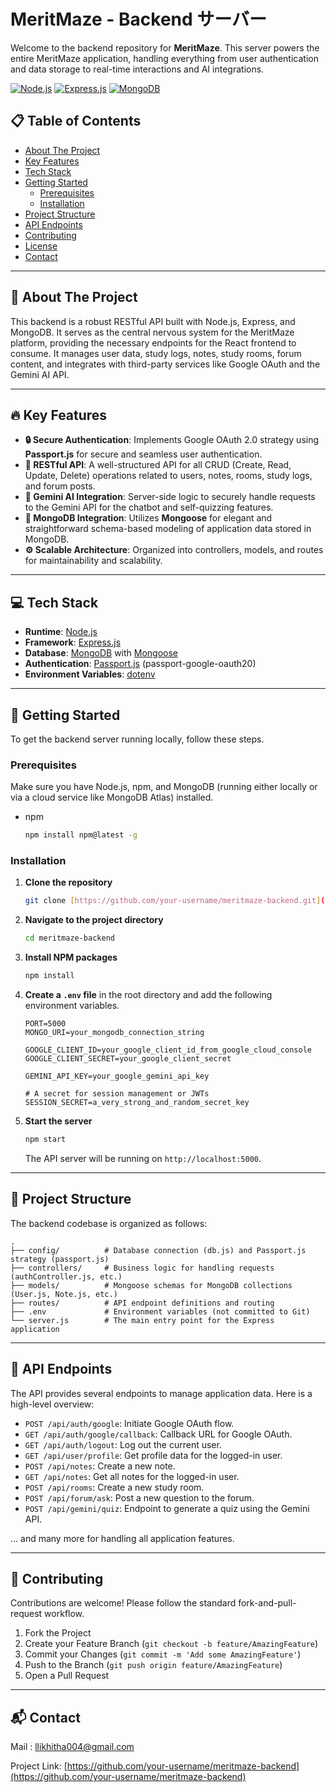 # MeritMaze - Backend サーバー

Welcome to the backend repository for **MeritMaze**. This server powers the entire MeritMaze application, handling everything from user authentication and data storage to real-time interactions and AI integrations.

[![Node.js](https://img.shields.io/badge/Node.js-339933?style=for-the-badge&logo=nodedotjs&logoColor=white)](https://nodejs.org/)
[![Express.js](https://img.shields.io/badge/Express.js-000000?style=for-the-badge&logo=express&logoColor=white)](https://expressjs.com/)
[![MongoDB](https://img.shields.io/badge/MongoDB-47A248?style=for-the-badge&logo=mongodb&logoColor=white)](https://www.mongodb.com/)



## 📋 Table of Contents

* [About The Project](#about-the-project)
* [Key Features](#key-features)
* [Tech Stack](#tech-stack)
* [Getting Started](#getting-started)
    * [Prerequisites](#prerequisites)
    * [Installation](#installation)
* [Project Structure](#project-structure)
* [API Endpoints](#api-endpoints)
* [Contributing](#contributing)
* [License](#license)
* [Contact](#contact)

---

## 🌟 About The Project

This backend is a robust RESTful API built with Node.js, Express, and MongoDB. It serves as the central nervous system for the MeritMaze platform, providing the necessary endpoints for the React frontend to consume. It manages user data, study logs, notes, study rooms, forum content, and integrates with third-party services like Google OAuth and the Gemini AI API.

---

## 🔥 Key Features

* **🔒 Secure Authentication**: Implements Google OAuth 2.0 strategy using **Passport.js** for secure and seamless user authentication.
* **📝 RESTful API**: A well-structured API for all CRUD (Create, Read, Update, Delete) operations related to users, notes, rooms, study logs, and forum posts.
* **🤖 Gemini AI Integration**: Server-side logic to securely handle requests to the Gemini API for the chatbot and self-quizzing features.
* **💾 MongoDB Integration**: Utilizes **Mongoose** for elegant and straightforward schema-based modeling of application data stored in MongoDB.
* **⚙️ Scalable Architecture**: Organized into controllers, models, and routes for maintainability and scalability.

---

## 💻 Tech Stack

* **Runtime**: [Node.js](https://nodejs.org/)
* **Framework**: [Express.js](https://expressjs.com/)
* **Database**: [MongoDB](https://www.mongodb.com/) with [Mongoose](https://mongoosejs.com/)
* **Authentication**: [Passport.js](http://www.passportjs.org/) (passport-google-oauth20)
* **Environment Variables**: [dotenv](https://www.npmjs.com/package/dotenv)

---

## 🚀 Getting Started

To get the backend server running locally, follow these steps.

### Prerequisites

Make sure you have Node.js, npm, and MongoDB (running either locally or via a cloud service like MongoDB Atlas) installed.
* npm
    ```sh
    npm install npm@latest -g
    ```

### Installation

1.  **Clone the repository**
    ```sh
    git clone [https://github.com/your-username/meritmaze-backend.git](https://github.com/your-username/meritmaze-backend.git)
    ```
2.  **Navigate to the project directory**
    ```sh
    cd meritmaze-backend
    ```
3.  **Install NPM packages**
    ```sh
    npm install
    ```
4.  **Create a `.env` file** in the root directory and add the following environment variables.
    ```env
    PORT=5000
    MONGO_URI=your_mongodb_connection_string

    GOOGLE_CLIENT_ID=your_google_client_id_from_google_cloud_console
    GOOGLE_CLIENT_SECRET=your_google_client_secret

    GEMINI_API_KEY=your_google_gemini_api_key

    # A secret for session management or JWTs
    SESSION_SECRET=a_very_strong_and_random_secret_key
    ```
5.  **Start the server**
    ```sh
    npm start
    ```
    The API server will be running on `http://localhost:5000`.

---

## 📂 Project Structure

The backend codebase is organized as follows:

```
.
├── config/          # Database connection (db.js) and Passport.js strategy (passport.js)
├── controllers/     # Business logic for handling requests (authController.js, etc.)
├── models/          # Mongoose schemas for MongoDB collections (User.js, Note.js, etc.)
├── routes/          # API endpoint definitions and routing
├── .env             # Environment variables (not committed to Git)
└── server.js        # The main entry point for the Express application
```

---

## 📡 API Endpoints

The API provides several endpoints to manage application data. Here is a high-level overview:

* `POST /api/auth/google`: Initiate Google OAuth flow.
* `GET /api/auth/google/callback`: Callback URL for Google OAuth.
* `GET /api/auth/logout`: Log out the current user.
* `GET /api/user/profile`: Get profile data for the logged-in user.
* `POST /api/notes`: Create a new note.
* `GET /api/notes`: Get all notes for the logged-in user.
* `POST /api/rooms`: Create a new study room.
* `POST /api/forum/ask`: Post a new question to the forum.
* `POST /api/gemini/quiz`: Endpoint to generate a quiz using the Gemini API.

... and many more for handling all application features.

---

## 🤝 Contributing

Contributions are welcome! Please follow the standard fork-and-pull-request workflow.

1.  Fork the Project
2.  Create your Feature Branch (`git checkout -b feature/AmazingFeature`)
3.  Commit your Changes (`git commit -m 'Add some AmazingFeature'`)
4.  Push to the Branch (`git push origin feature/AmazingFeature`)
5.  Open a Pull Request


---

## 📬 Contact

Mail : llikhitha004@gmail.com

Project Link: [https://github.com/your-username/meritmaze-backend](https://github.com/your-username/meritmaze-backend)
